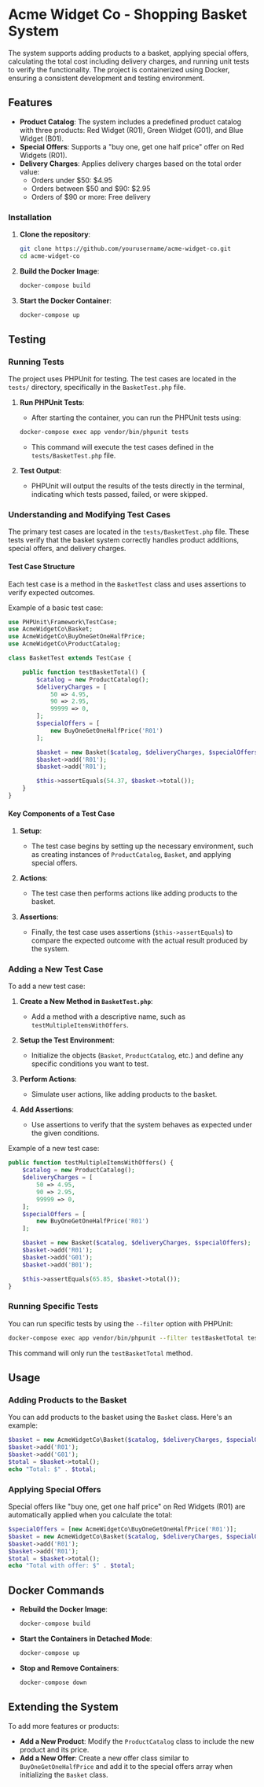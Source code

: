 # **Acme Widget Co - Shopping Basket System**

The system supports adding products to a basket, applying special offers, calculating the total cost including delivery charges, and running unit tests to verify the functionality. The project is containerized using Docker, ensuring a consistent development and testing environment.

## **Features**

- **Product Catalog**: The system includes a predefined product catalog with three products: Red Widget (R01), Green Widget (G01), and Blue Widget (B01).
- **Special Offers**: Supports a "buy one, get one half price" offer on Red Widgets (R01).
- **Delivery Charges**: Applies delivery charges based on the total order value:
  - Orders under $50: $4.95
  - Orders between $50 and $90: $2.95
  - Orders of $90 or more: Free delivery

### **Installation**

1. **Clone the repository**:
    ```bash
    git clone https://github.com/yourusername/acme-widget-co.git
    cd acme-widget-co
    ```

2. **Build the Docker Image**:
    ```bash
    docker-compose build
    ```

3. **Start the Docker Container**:
    ```bash
    docker-compose up
    ```

## **Testing**

### **Running Tests**

The project uses PHPUnit for testing. The test cases are located in the `tests/` directory, specifically in the `BasketTest.php` file.

1. **Run PHPUnit Tests**:
    - After starting the container, you can run the PHPUnit tests using:
    ```bash
    docker-compose exec app vendor/bin/phpunit tests
    ```
    - This command will execute the test cases defined in the `tests/BasketTest.php` file.

2. **Test Output**:
    - PHPUnit will output the results of the tests directly in the terminal, indicating which tests passed, failed, or were skipped.

### **Understanding and Modifying Test Cases**

The primary test cases are located in the `tests/BasketTest.php` file. These tests verify that the basket system correctly handles product additions, special offers, and delivery charges.

#### **Test Case Structure**

Each test case is a method in the `BasketTest` class and uses assertions to verify expected outcomes.

Example of a basic test case:

```php
use PHPUnit\Framework\TestCase;
use AcmeWidgetCo\Basket;
use AcmeWidgetCo\BuyOneGetOneHalfPrice;
use AcmeWidgetCo\ProductCatalog;

class BasketTest extends TestCase {

    public function testBasketTotal() {
        $catalog = new ProductCatalog();
        $deliveryCharges = [
            50 => 4.95,
            90 => 2.95,
            99999 => 0,
        ];
        $specialOffers = [
            new BuyOneGetOneHalfPrice('R01')
        ];

        $basket = new Basket($catalog, $deliveryCharges, $specialOffers);
        $basket->add('R01');
        $basket->add('R01');

        $this->assertEquals(54.37, $basket->total());
    }
}
```

#### **Key Components of a Test Case**

1. **Setup**:
    - The test case begins by setting up the necessary environment, such as creating instances of `ProductCatalog`, `Basket`, and applying special offers.

2. **Actions**:
    - The test case then performs actions like adding products to the basket.

3. **Assertions**:
    - Finally, the test case uses assertions (`$this->assertEquals`) to compare the expected outcome with the actual result produced by the system.

### **Adding a New Test Case**

To add a new test case:

1. **Create a New Method in `BasketTest.php`**:
    - Add a method with a descriptive name, such as `testMultipleItemsWithOffers`.

2. **Setup the Test Environment**:
    - Initialize the objects (`Basket`, `ProductCatalog`, etc.) and define any specific conditions you want to test.

3. **Perform Actions**:
    - Simulate user actions, like adding products to the basket.

4. **Add Assertions**:
    - Use assertions to verify that the system behaves as expected under the given conditions.

Example of a new test case:

```php
public function testMultipleItemsWithOffers() {
    $catalog = new ProductCatalog();
    $deliveryCharges = [
        50 => 4.95,
        90 => 2.95,
        99999 => 0,
    ];
    $specialOffers = [
        new BuyOneGetOneHalfPrice('R01')
    ];

    $basket = new Basket($catalog, $deliveryCharges, $specialOffers);
    $basket->add('R01');
    $basket->add('G01');
    $basket->add('B01');

    $this->assertEquals(65.85, $basket->total());
}
```

### **Running Specific Tests**

You can run specific tests by using the `--filter` option with PHPUnit:

```bash
docker-compose exec app vendor/bin/phpunit --filter testBasketTotal tests
```

This command will only run the `testBasketTotal` method.

## **Usage**

### **Adding Products to the Basket**

You can add products to the basket using the `Basket` class. Here's an example:

```php
$basket = new AcmeWidgetCo\Basket($catalog, $deliveryCharges, $specialOffers);
$basket->add('R01');
$basket->add('G01');
$total = $basket->total();
echo "Total: $" . $total;
```

### **Applying Special Offers**

Special offers like "buy one, get one half price" on Red Widgets (R01) are automatically applied when you calculate the total:

```php
$specialOffers = [new AcmeWidgetCo\BuyOneGetOneHalfPrice('R01')];
$basket = new AcmeWidgetCo\Basket($catalog, $deliveryCharges, $specialOffers);
$basket->add('R01');
$basket->add('R01');
$total = $basket->total();
echo "Total with offer: $" . $total;
```

## **Docker Commands**

- **Rebuild the Docker Image**:
    ```bash
    docker-compose build
    ```

- **Start the Containers in Detached Mode**:
    ```bash
    docker-compose up
    ```

- **Stop and Remove Containers**:
    ```bash
    docker-compose down
    ```

## **Extending the System**

To add more features or products:

- **Add a New Product**: Modify the `ProductCatalog` class to include the new product and its price.
- **Add a New Offer**: Create a new offer class similar to `BuyOneGetOneHalfPrice` and add it to the special offers array when initializing the `Basket` class.
